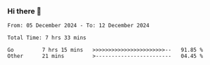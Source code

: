 ### Hi there 👋

<!--
**zhumeme/zhumeme** is a ✨ _special_ ✨ repository because its `README.md` (this file) appears on your GitHub profile.

Here are some ideas to get you started:

- 🔭 I’m currently working on ...
- 🌱 I’m currently learning ...
- 👯 I’m looking to collaborate on ...
- 🤔 I’m looking for help with ...
- 💬 Ask me about ...
- 📫 How to reach me: ...
- 😄 Pronouns: ...
- ⚡ Fun fact: ...
-->

<!--START_SECTION:waka-->

```all_time
From: 05 December 2024 - To: 12 December 2024

Total Time: 7 hrs 33 mins

Go         7 hrs 15 mins   >>>>>>>>>>>>>>>>>>>>>>>--   91.85 %
Other      21 mins         >------------------------   04.45 %
```

<!--END_SECTION:waka-->
